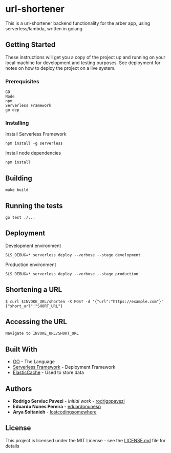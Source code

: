 # url-shortener

This is a url-shortener backend functionality for the arber app, using serverless/lambda, written in golang

## Getting Started

These instructions will get you a copy of the project up and running on your local machine for development and testing purposes. See deployment for notes on how to deploy the project on a live system.

### Prerequisites

```
GO
Node
npm
Serverless Framework
go dep
```

### Installing

Install Serverless Framework

```
npm install -g serverless
```

Install node dependencies

```
npm install
```

## Building

```
make build
```

## Running the tests

```
go test ./...
```

## Deployment

Development environment
```
SLS_DEBUG=* serverless deploy --verbose --stage development
```

Production environment
```
SLS_DEBUG=* serverless deploy --verbose --stage production
```

## Shortening a URL

```
$ curl $INVOKE_URL/shorten -X POST -d '{"url":"https://example.com"}'
{"short_url":"SHORT_URL"}
```

## Accessing the URL
```
Navigate to INVOKE_URL/SHORT_URL
```

## Built With

* [GO](https://golang.org) - The Language
* [Serverless Framework](https://serverless.com) - Deployment Framework
* [ElasticCache](https://aws.amazon.com/elasticache/) - Used to store data


## Authors

* **Rodrigo Serviuc Pavezi** - *Initial work* - [rodrigopavezi](https://gitlab.com/rodrigopavezi)
* **Eduardo Nunes Pereira** - [eduardonunesp](https://gitlab.com/eduardonunesp)
* **Arya Soltanieh** - [lostcodingsomewhere](https://gitlab.com/lostcodingsomewhere)

## License

This project is licensed under the MIT License - see the [LICENSE.md](LICENSE.md) file for details


